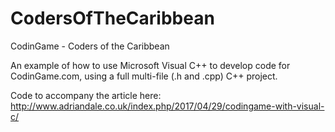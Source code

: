# CodersOfTheCaribbean
CodinGame - Coders of the Caribbean

An example of how to use Microsoft Visual C++ to develop code for CodinGame.com, using a full multi-file (.h and .cpp) C++ project.

Code to accompany the article here:
http://www.adriandale.co.uk/index.php/2017/04/29/codingame-with-visual-c/
